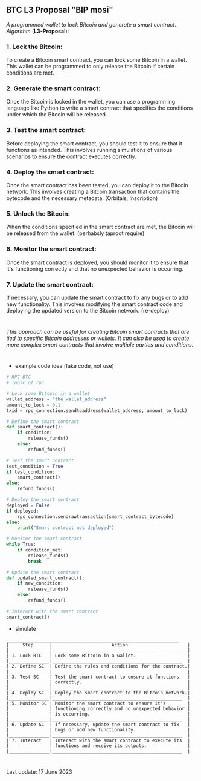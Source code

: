 ## BTC L3 Proposal "BIP mosi"
*A programmed wallet to lock Bitcoin and generate a smart contract. Algorithm* (**L3-Proposal**):

### 1. Lock the Bitcoin: 
To create a Bitcoin smart contract, you can lock some Bitcoin in a wallet. This wallet can be programmed to only release the Bitcoin if certain conditions are met.

### 2. Generate the smart contract: 
Once the Bitcoin is locked in the wallet, you can use a programming language like Python to write a smart contract that specifies the conditions under which the Bitcoin will be released.

### 3. Test the smart contract: 
Before deploying the smart contract, you should test it to ensure that it functions as intended. This involves running simulations of various scenarios to ensure the contract executes correctly.

### 4. Deploy the smart contract: 
Once the smart contract has been tested, you can deploy it to the Bitcoin network. This involves creating a Bitcoin transaction that contains the bytecode and the necessary metadata. (Orbitals, Inscription)

### 5. Unlock the Bitcoin: 
When the conditions specified in the smart contract are met, the Bitcoin will be released from the wallet. (perhabsly taproot require)

### 6. Monitor the smart contract: 
Once the smart contract is deployed, you should monitor it to ensure that it's functioning correctly and that no unexpected behavior is occurring.

### 7. Update the smart contract: 
If necessary, you can update the smart contract to fix any bugs or to add new functionality. This involves modifying the smart contract code and deploying the updated version to the Bitcoin network. (re-deploy)

#

*This approach can be useful for creating Bitcoin smart contracts that are tied to specific Bitcoin addresses or wallets. It can also be used to create more complex smart contracts that involve multiple parties and conditions.*

#

- example code idea (fake code, not use)
```py
# RPC BTC
# logic of rpc

# Lock some Bitcoin in a wallet
wallet_address = "the_wallet_address"
amount_to_lock = 0.1
txid = rpc_connection.sendtoaddress(wallet_address, amount_to_lock)

# Define the smart contract
def smart_contract():
    if condition:
        release_funds()
    else:
        refund_funds()

# Test the smart contract
test_condition = True
if test_condition:
    smart_contract()
else:
    refund_funds()

# Deploy the smart contract
deployed = False
if deployed:
    rpc_connection.sendrawtransaction(smart_contract_bytecode)
else:
    print("Smart contract not deployed")

# Monitor the smart contract
while True:
    if condition_met:
        release_funds()
        break

# Update the smart contract
def updated_smart_contract():
    if new_condition:
        release_funds()
    else:
        refund_funds()

# Interact with the smart contract
smart_contract()
```

- simulate
```
________________________________________________________________
|     Step      |                      Action                      |
|_______________|________________________________________________  |
| 1. Lock BTC   | Lock some Bitcoin in a wallet.                   |
|_______________|________________________________________________  |
| 2. Define SC  | Define the rules and conditions for the contract.|
|_______________|________________________________________________  |
| 3. Test SC    | Test the smart contract to ensure it functions   |
|               | correctly.                                       |
|_______________|________________________________________________  |
| 4. Deploy SC  | Deploy the smart contract to the Bitcoin network.|
|_______________|________________________________________________  |
| 5. Monitor SC | Monitor the smart contract to ensure it's        |
|               | functioning correctly and no unexpected behavior |
|               | is occurring.                                    |
|_______________|________________________________________________  |
| 6. Update SC  | If necessary, update the smart contract to fix   |
|               | bugs or add new functionality.                   |
|_______________|________________________________________________  |
| 7. Interact   | Interact with the smart contract to execute its  |
|               | functions and receive its outputs.               |
|_______________|________________________________________________  |
```

#

Last update: 17 June 2023
